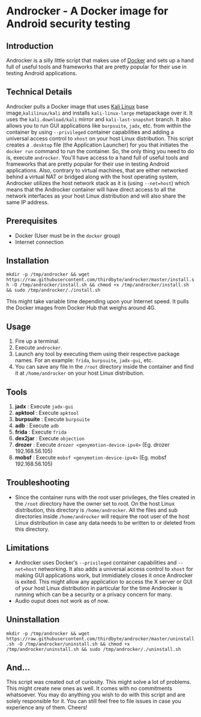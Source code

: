 # Androcker - A Docker image for Android security testing

## Introduction

Androcker is a silly little script that makes use of [Docker](https://www.docker.com/) and sets up a hand full of useful tools and frameworks that are pretty popular for their use in testing Android applications.

## Technical Details

Androcker pulls a Docker image that uses [Kali Linux](https://www.kali.org/) base image,`kalilinux/kali` and installs `kali-linux-large` metapackage over it. It uses the `kali.download/kali` mirror and `kali-last-snapshot` branch. It also allows you to run GUI applications like `burpsuite`, `jadx`, etc. from within the container by using `--privileged` container capabilities and adding a universal access control to `xhost` on your host Linux distribution. This script creates a `.desktop` file (the Application Launcher) for you that initiates the `docker run` command to run the container. So, the only thing you need to do is, execute `androcker`. You'll have access to a hand full of useful tools and frameworks that are pretty popular for their use in testing Android applications. Also, contrary to virtual machines, that are either networked behind a virtual NAT or bridged along with the host operating system, Androcker utilizes the host network stack as it is (using `--net=host`) which means that the Androcker container will have direct access to all the network interfaces as your host Linux distribution and will also share the same IP address.

## Prerequisites
+ Docker (User must be in the `docker` group)
+ Internet connection

## Installation

`mkdir -p /tmp/androcker && wget https://raw.githubusercontent.com/thirdbyte/androcker/master/install.sh -O /tmp/androcker/install.sh && chmod +x /tmp/androcker/install.sh && sudo /tmp/androcker/./install.sh`

This might take variable time depending upon your Internet speed. It pulls the Docker images from Docker Hub that weighs around 4G.

## Usage

1. Fire up a terminal.
2. Execute `androcker`.
3. Launch any tool by executing them using their respective package names. For an example: `frida`, `burpsuite`, `jadx-gui`, etc.
4. You can save any file in the `/root` directory inside the container and find it at `/home/androcker` on your host Linux distribution.

## Tools

1. **jadx** : Execute `jadx-gui` 
2. **apktool** : Execute `apktool`
3. **burpsuite** : Execute `burpsuite`
4. **adb** : Execute `adb`
5. **frida** : Execute `frida`
6. **dex2jar** : Execute `objection`
7. **drozer** : Execute `drozer <genymotion-device-ipv4>` (Eg. drozer 192.168.56.105)
8. **mobsf** : Execute `mobsf <genymotion-device-ipv4>` (Eg. mobsf 192.168.56.105)

## Troubleshooting

+ Since the container runs with the root user privileges, the files created in the `/root` directory have the owner set to root. On the host Linux distribution, this directory is `/home/androcker`. All the files and sub directories inside `/home/androcker` will require the root user of the host Linux distribution in case any data needs to be written to or deleted from this directory.

## Limitations

+ Androcker uses Docker's `--privileged` container capabilities and `--net=host` networking. It also adds a universal access control to `xhost` for making GUI applications work, but immidiately closes it once Androcker is exited. This might allow any application to access the X server or GUI of your host Linux distribution in particular for the time Androcker is running which can be a security or a privacy concern for many.
+ Audio ouput does not work as of now.

## Uninstallation

`mkdir -p /tmp/androcker && wget https://raw.githubusercontent.com/thirdbyte/androcker/master/uninstall.sh -O /tmp/androcker/uninstall.sh && chmod +x /tmp/androcker/uninstall.sh && sudo /tmp/androcker/./uninstall.sh`

## And...

This script was created out of curiosity. This might solve a lot of problems. This might create new ones as well. It comes with no commitments whatsoever. You may do anything you wish to do with this script and are solely responsible for it. You can still feel free to file issues in case you experience any of them. Cheers!
